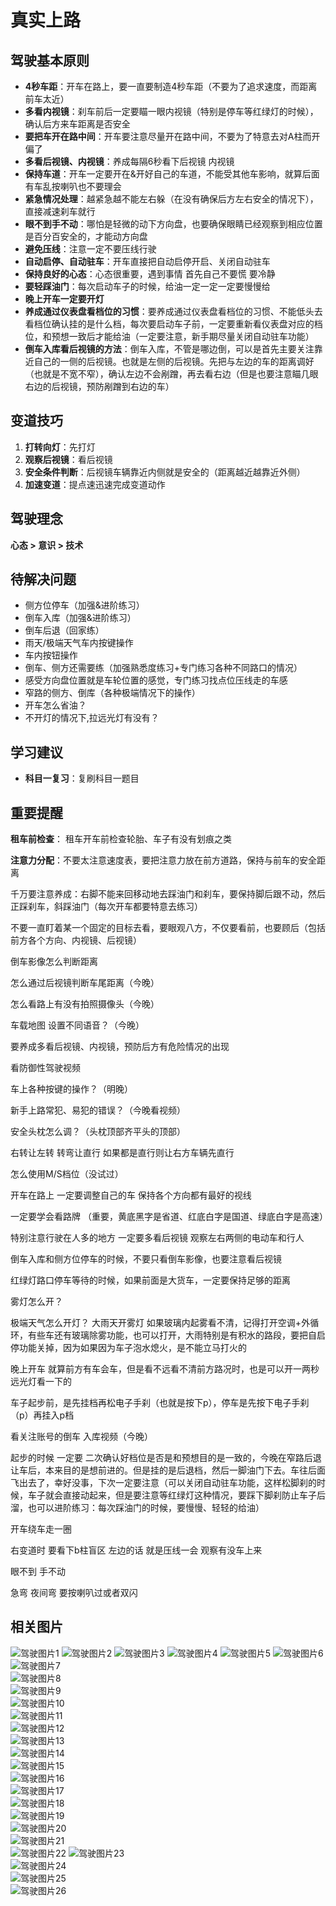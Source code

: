 # 真实上路

## 驾驶基本原则
- **4秒车距**：开车在路上，要一直要制造4秒车距（不要为了追求速度，而距离前车太近）
- **多看内视镜**：刹车前后一定要瞄一眼内视镜（特别是停车等红绿灯的时候），确认后方来车距离是否安全
- **要把车开在路中间**：开车要注意尽量开在路中间，不要为了特意去对A柱而开偏了
- **多看后视镜、内视镜**：养成每隔6秒看下后视镜 内视镜
- **保持车道**：开车一定要开在&开好自己的车道，不能受其他车影响，就算后面有车乱按喇叭也不要理会
- **紧急情况处理**：越紧急越不能左右躲（在没有确保后方左右安全的情况下），直接减速刹车就行
- **眼不到手不动**：哪怕是轻微的动下方向盘，也要确保眼睛已经观察到相应位置是百分百安全的，才能动方向盘
- **避免压线**：注意一定不要压线行驶
- **自动启停、自动驻车**：开车直接把自动启停开启、关闭自动驻车
- **保持良好的心态**：心态很重要，遇到事情 首先自己不要慌 要冷静
- **要轻踩油门**：每次启动车子的时候，给油一定一定一定要慢慢给
- **晚上开车一定要开灯**
- **养成通过仪表盘看档位的习惯**：要养成通过仪表盘看档位的习惯、不能低头去看档位确认挂的是什么档，每次要启动车子前，一定要重新看仪表盘对应的档位，和预想一致后才能给油（一定要注意，新手期尽量关闭自动驻车功能）
- **倒车入库看后视镜的方法**：倒车入库，不管是哪边倒，可以是首先主要关注靠近自己的一侧的后视镜。也就是左侧的后视镜。先把与左边的车的距离调好（也就是不宽不窄），确认左边不会剐蹭，再去看右边（但是也要注意瞄几眼右边的后视镜，预防剐蹭到右边的车）

## 变道技巧
1. **打转向灯**：先打灯
2. **观察后视镜**：看后视镜
3. **安全条件判断**：后视镜车辆靠近内侧就是安全的（距离越近越靠近外侧）
4. **加速变道**：提点速迅速完成变道动作

## 驾驶理念
**心态 > 意识 > 技术**

## 待解决问题
- 侧方位停车（加强&进阶练习）
- 倒车入库（加强&进阶练习）
- 倒车后退（回家练）
- 雨天/极端天气车内按键操作
- 车内按钮操作
- 倒车、侧方还需要练（加强熟悉度练习+专门练习各种不同路口的情况）
- 感受方向盘位置就是车轮位置的感觉，专门练习找点位压线走的车感
- 窄路的侧方、倒库（各种极端情况下的操作）
- 开车怎么省油？ 
- 不开灯的情况下,拉远光灯有没有？

## 学习建议
- **科目一复习**：复刷科目一题目

## 重要提醒

**租车前检查**： 租车开车前检查轮胎、车子有没有划痕之类

**注意力分配**：不要太注意速度表，要把注意力放在前方道路，保持与前车的安全距离

千万要注意养成：右脚不能来回移动地去踩油门和刹车，要保持脚后跟不动，然后正踩刹车，斜踩油门（每次开车都要特意去练习）

不要一直盯着某一个固定的目标去看，要眼观八方，不仅要看前，也要顾后（包括前方各个方向、内视镜、后视镜）


倒车影像怎么判断距离

怎么通过后视镜判断车尾距离（今晚）

怎么看路上有没有拍照摄像头（今晚）

车载地图  设置不同语音？（今晚）

要养成多看后视镜、内视镜，预防后方有危险情况的出现

看防御性驾驶视频


车上各种按键的操作？（明晚）

新手上路常犯、易犯的错误？（今晚看视频）

安全头枕怎么调？（头枕顶部齐平头的顶部）

右转让左转 转弯让直行 如果都是直行则让右方车辆先直行

怎么使用M/S档位（没试过）

开车在路上  一定要调整自己的车  保持各个方向都有最好的视线

一定要学会看路牌 （重要，黄底黑字是省道、红底白字是国道、绿底白字是高速）

特别注意行驶在人多的地方 一定要多看后视镜  观察左右两侧的电动车和行人 

倒车入库和侧方位停车的时候，不要只看倒车影像，也要注意看后视镜

红绿灯路口停车等待的时候，如果前面是大货车，一定要保持足够的距离

雾灯怎么开？

极端天气怎么开灯？ 大雨天开雾灯 如果玻璃内起雾看不清，记得打开空调+外循环，有些车还有玻璃除雾功能，也可以打开，大雨特别是有积水的路段，要把自启停功能关掉，因为如果因为车子泡水熄火，是不能立马打火的


晚上开车 就算前方有车会车，但是看不远看不清前方路况时，也是可以开一两秒远光灯看一下的

车子起步前，是先挂档再松电子手刹（也就是按下p），停车是先按下电子手刹（p）再挂入p档

看关注账号的倒车 入库视频（今晚）


起步的时候 一定要  二次确认好档位是否是和预想目的是一致的，今晚在窄路后退让车后，本来目的是想前进的。但是挂的是后退档，然后一脚油门下去。车往后面飞出去了，幸好没事，下次一定要注意（可以关闭自动驻车功能，这样松脚刹的时候，车子就会直接动起来，但是要注意等红绿灯这种情况，要踩下脚刹防止车子后溜，也可以进阶练习：每次踩油门的时候，要慢慢、轻轻的给油）

开车绕车走一圈

右变道时 要看下b柱盲区 左边的话 就是压线一会  观察有没车上来

眼不到 手不动

急弯  夜间弯 要按喇叭过或者双闪



## 相关图片
![驾驶图片1](./images/1.png)
![驾驶图片2](./images/2.png)
![驾驶图片3](./images/3.png)
![驾驶图片4](./images/4.png)
![驾驶图片5](./images/5.png)
![驾驶图片6](./images/6.png)
![驾驶图片7](./images/7.png)  
![驾驶图片8](./images/111.png)  
![驾驶图片9](./images/78.png)  
![驾驶图片10](./images/wu.jpg)  
![驾驶图片11](./images/zuidi.png)  
![驾驶图片12](./images/zuigao.png)  
![驾驶图片13](./images/01.png)  
![驾驶图片14](./images/02.jpg)  
![驾驶图片15](./images/03.jpg)  
![驾驶图片16](./images/04.jpg)  
![驾驶图片17](./images/gif1.gif)  
![驾驶图片18](./images/tuan.png)  
![驾驶图片19](./images/shi.png)  
![驾驶图片20](./images/san.png)  
![驾驶图片21](./images/1.5.png)  
![驾驶图片22](./images/gif2.gif) 
![驾驶图片23](./images/09271.jpg)  
![驾驶图片24](./images/09272.jpg)  
![驾驶图片25](./images/09273.jpg)   
![驾驶图片26](./images/ting.jpg)   










